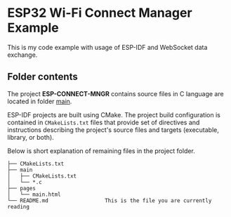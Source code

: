 # ESP32 Wi-Fi Connect Manager Example

This is my code example with usage of ESP-IDF and WebSocket data exchange.

## Folder contents

The project **ESP-CONNECT-MNGR** contains source files in C language are located in folder [main](main).

ESP-IDF projects are built using CMake. The project build configuration is contained in `CMakeLists.txt`
files that provide set of directives and instructions describing the project's source files and targets
(executable, library, or both). 

Below is short explanation of remaining files in the project folder.

```
├── CMakeLists.txt
├── main
│   ├── CMakeLists.txt
│   └── *.c
├── pages
│   └── main.html
└── README.md                  This is the file you are currently reading
```
